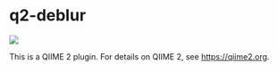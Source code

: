 # q2-deblur

![](https://github.com/qiime2/q2-deblur/workflows/ci/badge.svg)

This is a QIIME 2 plugin. For details on QIIME 2, see https://qiime2.org.